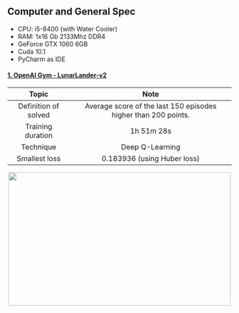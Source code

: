 ## Computer and General Spec
- CPU: i5-8400 (with Water Cooler)
- RAM: 1x16 Gb 2133Mhz DDR4 
- GeForce GTX 1060 6GB
- Cuda 10.1
- PyCharm as IDE

#### [1. OpenAI Gym - LunarLander-v2](https://gym.openai.com/envs/LunarLander-v2/)
| Topic | Note |
| :---:  | :---: |
| Definition of solved | Average score of the last 150 episodes higher than 200 points. |
| Training duration | 1h 51m 28s |
| Technique | Deep Q-Learning |
| Smallest loss | 0.183936 (using Huber loss) |

<p align="center">

  <img src="https://github.com/TheVini/DeepReinforcement_OpenAI/blob/master/Gifs/lunarlander.gif" width="500" height="300">
  
</p>
